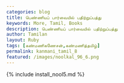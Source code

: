 ```yaml
---
categories: blog
title: பெண்ணியப் பார்வையில் பதிற்றுப்பத்து
keywords: More, Tamil, Books
description: பெண்ணியப் பார்வையில் பதிற்றுப்பத்து
author: Tamilan
layout: Ruby
tags: [கண்மணிகணேசன்,கண்மணித்தமிழ்]
permalink: kanmani_tamil_8
featured: /images/noolkal_96_6.png
---
```

{% include install_nool5.md %}

